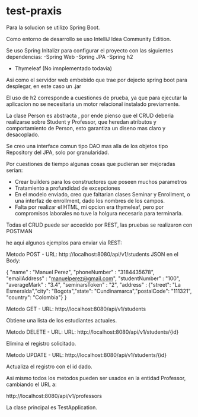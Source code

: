 # test-praxis

Para la solucion se utilizo Spring Boot.

Como entorno de desarrollo se uso IntelliJ Idea Community Edition.

Se uso Spring Initalizr para configurar el proyecto con las siguientes dependencias:
-Spring Web
-Spring JPA
-Spring h2
- Thymeleaf (No imnplementado todavia)

Asi como el servidor web embebido que trae por dejecto spring boot para desplegar, en este caso un .jar

El uso de h2 corresponde a cuestiones de prueba, ya que para ejecutar la aplicacion no se necesitaria un motor relacional instalado previamente.

La clase Person es abstracta , por ende pienso que el CRUD deberia realizarse sobre Student y Professor, que heredan atributos y comportamiento de Person,
esto garantiza un diseno mas claro y desacoplado.

Se creo una interface comun tipo DAO mas alla de los objetos tipo Repository del JPA, solo por granularidad.

Por cuestiones de tiempo algunas cosas que pudieran ser mejoradas serian:
- Crear builders para los constructores que poseen muchos parametros
- Tratamiento a profundidad de excepciones
- En el modelo enviado, creo que faltarian clases Seminar y Enrollment, o una interfaz de enrollment, dado los nombres de los campos.
- Falta por realizar el HTML, mi opcion era thymeleaf, pero por compromisos laborales no tuve la holgura necesaria para terminarla.

Todas el CRUD puede ser accedido por REST, las pruebas se realizaron con POSTMAN

he aqui algunos ejemplos para enviar via REST:

Metodo POST - URL: http://localhost:8080/api/v1/students
JSON en el Body:

{
        "name" : "Manuel Perez",
        "phoneNumber" : "3184435678",
        "emailAddress" : "manuelperez@gmail.com",
        "studentNumber" : "100",
        "averageMark" : "3.4",
        "seminarsToken" : "2",
        "address" : {"street": "La Esmeralda","city": "Bogota","state": "Cundinamarca","postalCode": "111321", "country": "Colombia"}
}

Metodo GET -  URL: http://localhost:8080/api/v1/students

Obtiene una lista de los estudiantes actuales.

Metodo DELETE - URL: URL: http://localhost:8080/api/v1/students/{id}

Elimina el registro solicitado.

Metodo UPDATE -  URL: http://localhost:8080/api/v1/students/{id}

Actualiza el registro con el id dado.

Asi mismo todos los metodos pueden ser usados en la entidad Professor, cambiando el URL a:

http://localhost:8080/api/v1/professors

La clase principal es TestApplication.
